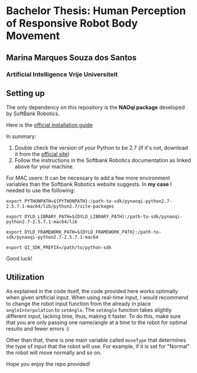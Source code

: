# Bachelor Thesis: Human Perception of Responsive Robot Body Movement
## Marina Marques Souza dos Santos
### Artificial Intelligence Vrije Universiteit

## Setting up
The only dependency on this repository is the **NAOqi package** developed by SoftBank Robotics.

Here is the [official installation guide](http://doc.aldebaran.com/2-5/dev/python/install_guide.html)

In summary:
1. Double check the version of your Python to be 2.7 (if it's not, download it from the [official site](https://www.python.org/download/releases/2.7/))
2. Follow the instructions in the Softbank Robotics documentation as linked above for your machine.

For MAC users:
It can be necessary to add a few more environment variables than the Softbank Robotics website suggests.
In **my case** I needed to use the following:

`export PYTHONPATH=${PYTHONPATH}:/path-to-sdk/pynaoqi-python2.7-2.5.7.1-mac64/lib/python2.7/site-packages`

`export DYLD_LIBRARY_PATH=${DYLD_LIBRARY_PATH}:/path-to-sdk/pynaoqi-python2.7-2.5.7.1-mac64/lib`

`export DYLD_FRAMEWORK_PATH=${DYLD_FRAMEWORK_PATH}:/path-to-sdk/pynaoqi-python2.7-2.5.7.1-mac64`

`export QI_SDK_PREFIX=/path/to/python-sdk`

Good luck!

## Utilization

As explained in the code itself, the code provided here works optimally when given artificial input. When using real-time input, I would recommend to change the robot input function from the already in place `angleInterpolation` to `setAngle`. The `setAngle` function takes slightly different input, lacking time, thus, making it faster. To do this, make sure that you are only passing one name/angle at a time to the robot for optimal results and fewer errors :)

Other than that, there is one main variable called `moveType` that determines the type of input that the robot will use. For example, if it is set for "Normal" the robot will move normally and so on.

Hope you enjoy the repo provided!
